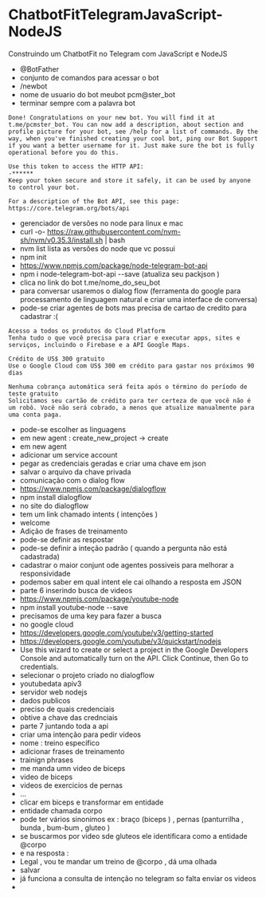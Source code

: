 # ChatbotFitTelegramJavaScript-NodeJS
Construindo um ChatbotFit no Telegram com JavaScript e NodeJS

- @BotFather 
- conjunto de comandos para acessar o bot 
-  /newbot
- nome de usuario do bot meubot pcm@ster_bot
- terminar sempre com a palavra bot 
```
Done! Congratulations on your new bot. You will find it at t.me/pcmster_bot. You can now add a description, about section and profile picture for your bot, see /help for a list of commands. By the way, when you've finished creating your cool bot, ping our Bot Support if you want a better username for it. Just make sure the bot is fully operational before you do this.

Use this token to access the HTTP API:
-******
Keep your token secure and store it safely, it can be used by anyone to control your bot.

For a description of the Bot API, see this page: https://core.telegram.org/bots/api
``` 

- gerenciador de versões no node para linux e mac 
-  curl -o- https://raw.githubusercontent.com/nvm-sh/nvm/v0.35.3/install.sh | bash
- nvm list lista as versões do node que vc possui 
- npm init
- https://www.npmjs.com/package/node-telegram-bot-api
- npm i node-telegram-bot-api --save (atualiza seu packjson )
- clica no link do bot t.me/nome_do_seu_bot
- para conversar usaremos o dialog flow (ferramenta do google para processamento de linguagem natural e criar uma interface de conversa)
- pode-se criar agentes de bots mas precisa de cartao de credito para cadastrar :( 
```
Acesso a todos os produtos do Cloud Platform
Tenha tudo o que você precisa para criar e executar apps, sites e serviços, incluindo o Firebase e a API Google Maps.

Crédito de US$ 300 gratuito
Use o Google Cloud com US$ 300 em crédito para gastar nos próximos 90 dias

Nenhuma cobrança automática será feita após o término do período de teste gratuito
Solicitamos seu cartão de crédito para ter certeza de que você não é um robô. Você não será cobrado, a menos que atualize manualmente para uma conta paga.
```
- pode-se escolher as linguagens 
- em new agent : create_new_project -> create 
- em new agent 
- adicionar um service account 
- pegar as credenciais geradas e criar uma chave em json 
- salvar o arquivo da chave privada 
- comunicação com o dialog flow 
- https://www.npmjs.com/package/dialogflow
- npm install dialogflow
- no site do dialogflow 
- tem um link chamado intents ( intenções )
- welcome 
- Adição de frases de treinamento 
- pode-se definir as respostar 
- pode-se definir a inteção padrão ( quando a pergunta não está cadastrada)
- cadastrar o maior conjunt ode agentes possiveis para melhorar a responsividade 
- podemos saber em qual intent ele cai olhando a resposta em JSON 
-  parte 6 inserindo busca de videos 
- https://www.npmjs.com/package/youtube-node
- npm install youtube-node --save
- precisamos de uma key para fazer a busca 
- no google cloud 
- https://developers.google.com/youtube/v3/getting-started
- https://developers.google.com/youtube/v3/quickstart/nodejs
- Use this wizard to create or select a project in the Google Developers Console and automatically turn on the API. Click Continue, then Go to credentials.
- selecionar o projeto criado no dialogflow 
- youtubedata apiv3
- servidor web nodejs 
- dados publicos
- preciso de quais credenciais 
- obtive a chave das crednciais 
- parte 7 juntando toda a api 
- criar uma intenção para pedir videos 
- nome : treino específico 
- adicionar frases de treinamento 
- trainign phrases 
- me manda umn video de biceps 
- video de biceps 
- videos de exercicios de pernas 
- ... 
- clicar em biceps e transformar em entidade 
- entidade chamada corpo 
- pode ter vários sinonimos  ex : braço (biceps ) , pernas (panturrilha , bunda , bum-bum , gluteo   )
- se buscarmos por video sde gluteos ele identificara como a entidade @corpo 
- e na resposta : 
- Legal , vou te mandar um treino de @corpo , dá uma olhada 
- salvar 
-  já funciona a consulta de intenção no telegram so falta enviar os videos 
- 

